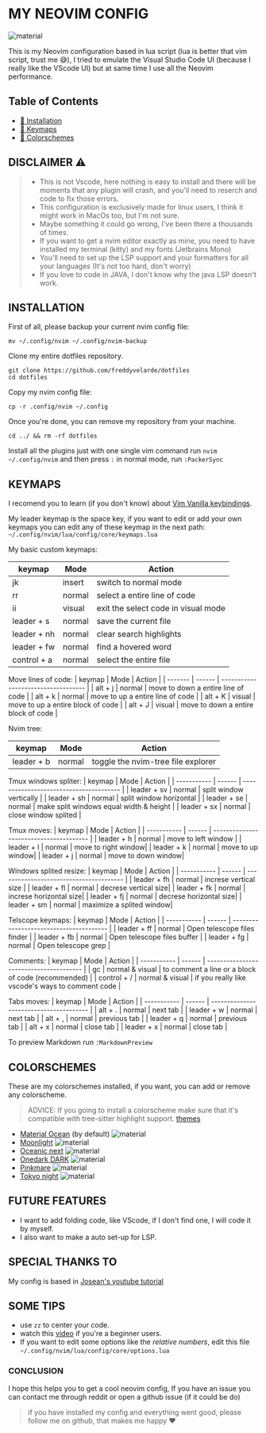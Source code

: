 <!-- <div align="center"> -->
<!--   <img src="../../.screenshots/nvim-gallery/nvim-logo.png" width="50" height="50" style="margin-bottom: 15px; margin-right: 10px "  /> -->
<!--   [> <h1>My Neovim config</h1> <] -->
<!-- ## </div> -->

<!-- Extensions for neovim: [Extensions](https://github.com/rockerBOO/awesome-neovim) -->

# MY NEOVIM CONFIG

![material](../../.screenshots/nvim-gallery/colorschemes/material-ocean.png)

This is my Neovim configuration based in lua script (lua is better that vim script, trust me :sweat_smile:), I tried to emulate the Visual Studio Code UI (because I really like the VScode UI) but at same time I use all the Neovim performance.

<!-- ### Why choose nvim? -->
<!--  -->
<!-- I choose neovim because I do love the idea to leave behind the mouse and always use the keyboard for everything (I am a big fan of mechanical keyboards :smile:) -->

<!-- Also you can make your nvim editor as minimal as you can or you can take your editor to the next level of customization and make incredible features with lua script, that's something that in VsCode or another text editor I can't do -->

## **Table of Contents**

- [:wrench: Installation](#installation)
- [:pushpin: Keymaps](#keymaps)
- [:pencil: Colorschemes](#colorschemes)
  <!-- - [:file_folder: Folder Structure](#folder-structure) -->

## DISCLAIMER :warning:

> - This is not Vscode, here nothing is easy to install and there will be moments that any plugin will crash, and you'll need to reserch and code to fix those errors.
> - This configuration is exclusively made for linux users, I think it might work in MacOs too, but I'm not sure.
> - Maybe something it could go wrong, I've been there a thousands of times.
> - If you want to get a nvim editor exactly as mine, you need to have installed my terminal (kitty) and my fonts (Jetbrains Mono)
> - You'll need to set up the LSP support and your formatters for all your languages (It's not too hard, don't worry)
> - If you love to code in JAVA, I don't know why the java LSP doesn't work.

## INSTALLATION

First of all, please backup your current nvim config file:

```shell
mv ~/.config/nvim ~/.config/nvim-backup
```

Clone my entire dotfiles repository.

```shell
git clone https://github.com/freddyvelarde/dotfiles
cd dotfiles
```

Copy my nvim config file:

```shell
cp -r .config/nvim ~/.config
```

Once you're done, you can remove my repository from your machine.

```shell
cd ../ && rm -rf dotfiles
```

Install all the plugins just with one single vim command run `nvim ~/.config/nvim` and then press `:` in normal mode, run `:PackerSync`

<!-- ## FEATURES -->
<!--  -->
<!-- - Session Project Manager -->
<!-- - Markdown live server -->
<!-- - LSP (support for many languages) -->
<!-- - Code autocompletation -->
<!-- - Colorschemes pre-installed with hightlighting support -->
<!-- - Hexadecimal color hightlighting (very useful for web develpers) -->

<!-- A. Built-in packages and commands -->
<!-- B. Modal interface -->
<!-- C. Customizable UI -->
<!-- D. Integration with plugins -->
<!-- E. Cross-platform compatibility -->
<!--  -->

<!-- ## Plugins -->
<!--  -->
<!-- You can add or remove all plugins you want in the next path `~/.config/nvim/lua/config/set-plugins.lua`. -->

<!-- A. Popular plugins -->
<!-- B. How to install plugins -->
<!-- C. How to manage plugins -->
<!--  -->

## KEYMAPS

I recomend you to learn (if you don't know) about [Vim Vanilla keybindings](https://gist.github.com/hansrajdas/6520d74ac3251552e66a76f2f32b4bdd).

My leader keymap is the space key, if you want to edit or add your own keymaps you can edit any of these keymap in the next path: `~/.config/nvim/lua/config/core/keymaps.lua`

My basic custom keymaps:

| keymap      | Mode   | Action                              |
| ----------- | ------ | ----------------------------------- |
| jk          | insert | switch to normal mode               |
| rr          | normal | select a entire line of code        |
| ii          | visual | exit the select code in visual mode |
| leader + s  | normal | save the current file               |
| leader + nh | normal | clear search highlights             |
| leader + fw | normal | find a hovered word                 |
| control + a | normal | select the entire file              |

Move lines of code:
| keymap | Mode | Action |
| ------- | ------ | ----------------------------------- |
| alt + j | normal | move to down a entire line of code |
| alt + k | normal | move to up a entire line of code |
| alt + K | visual | move to up a entire block of code |
| alt + J | visual | move to down a entire block of code |

Nvim tree:

| keymap     | Mode   | Action                             |
| ---------- | ------ | ---------------------------------- |
| leader + b | normal | toggle the nvim-tree file explorer |

Tmux windows spliter:
| keymap | Mode | Action |
| ----------- | ------ | --------------------------------------- |
| leader + sv | normal | split window vertically |
| leader + sh | normal | split window horizontal |
| leader + se | normal | make split windows equal width & height |
| leader + sx | normal | close window splited |

Tmux moves:
| keymap | Mode | Action |
| ----------- | ------ | --------------------------------------- |
| leader + h | normal | move to left window |
| leader + l | normal | move to right window|
| leader + k | normal | move to up window|
| leader + j | normal | move to down window|

Windows splited resize:
| keymap | Mode | Action |
| ----------- | ------ | --------------------------------------- |
| leader + fh | normal | increse vertical size |
| leader + fl | normal | decrese vertical size|
| leader + fk | normal | increse horizontal size|
| leader + fj | normal | decrese horizontal size|
| leader + sm | normal | maximize a splited window|

Telscope keymaps:
| keymap | Mode | Action |
| ----------- | ------ | --------------------------------------- |
| leader + ff | normal | Open telescope files finder |
| leader + fb | normal | Open telescope files buffer |
| leader + fg | normal | Open telescope grep |

Comments:
| keymap | Mode | Action |
| ----------- | ------ | --------------------------------------- |
| gc | normal & visual | to comment a line or a block of code (recommended) |
| control + / | normal & visual | if you really like vscode's ways to comment code |

Tabs moves:
| keymap | Mode | Action |
| ----------- | ------ | --------------------------------------- |
| alt + . | normal | next tab |
| leader + w | normal | next tab |
| alt + , | normal | previous tab |
| leader + q | normal | previous tab |
| alt + x | normal | close tab |
| leader + x | normal | close tab |

To preview Markdown run `:MarkdownPreview`

<!-- ### SURROUNDINGS -->
<!--  -->
<!-- It's easiest to explain with examples. Press cs"' inside: -->
<!-- `"Hello world!"` to change it to `'Hello world!'` -->
<!--  -->
<!-- > This is an external plugin if you want to know more, visit [this](https://github.com/tpope/vim-surround) -->
<!--  -->
<!-- Also if you want to surrounding a entire sentence you can select your sentence and press `"`, `'`, `{`, `[`, `(`Example: Select the sentence`hello world`in visual mode press " and you'll get`"hello world"` -->

<!-- ## LSP -->
<!--  -->
<!-- LSP (Languages protocol server) allows us to improve the coding performance, another tool like this is `nvim-coc` but I prefer to configure it by myself. -->
<!--  -->
<!-- ### How to install a programming language server? -->
<!--  -->
<!-- There's a tool called [Mason](https://github.com/williamboman/mason-lspconfig.nvim) that makes my life easier, Mason install a LSP, formatter, linter for a programming language for you. -->
<!-- you just need to setup the config for your favorite programming language and that's it. -->

## COLORSCHEMES

<!-- I got installed some colorschemes, you can remove or add your favorite colorscheme. -->

<!-- To switch colorschemes I have a python script that makes that easier called [pykitty](https://github.com/freddyvelarde/pykitty) -->

These are my colorschemes installed, if you want, you can add or remove any colorscheme.

> ADVICE: If you going to install a colorscheme make sure that it's compatible with tree-sitter highlight support. [themes](https://github.com/nvim-treesitter/nvim-treesitter/wiki/Colorschemes)

- [Material Ocean](https://github.com/marko-cerovac/material.nvim) (by default)
  ![material](../../.screenshots/nvim-gallery/colorschemes/material-ocean.png)
- [Moonlight](https://github.com/shaunsingh/moonlight.nvim)
  ![material](../../.screenshots/nvim-gallery/colorschemes/moonlight.png)
- [Oceanic next](https://github.com/mhartington/oceanic-next)
  ![material](../../.screenshots/nvim-gallery/colorschemes/oceanic.png)
- [Onedark DARK](https://github.com/olimorris/onedarkpro.nvim)
  ![material](../../.screenshots/nvim-gallery/colorschemes/onedark.png)
- [Pinkmare](https://github.com/Matsuuu/pinkmare)
  ![material](../../.screenshots/nvim-gallery/colorschemes/pinkmare.png)
- [Tokyo night](https://github.com/folke/tokyonight.nvim)
  ![material](../../.screenshots/nvim-gallery/colorschemes/tokyo.png)

## FUTURE FEATURES

- I want to add folding code, like VScode, if I don't find one, I will code it by myself.
- I also want to make a auto set-up for LSP.

## SPECIAL THANKS TO

My config is based in [Josean's youtube tutorial](https://www.youtube.com/watch?v=vdn_pKJUda8&t=3659s)

## SOME TIPS

- use `zz` to center your code.
- watch this [video](https://www.youtube.com/watch?v=o4X8GU7CCSU&t=171s) if you're a beginner users.
- If you want to edit some options like the _relative numbers_, edit this file `~/.config/nvim/lua/config/core/options.lua`

### CONCLUSION

I hope this helps you to get a cool neovim config, If you have an issue you can contact me through reddit or open a github issue (if it could be do)

> if you have installed my config and everything went good, please follow me on github, that makes me happy :heart:

<!-- A. Default keybindings -->
<!-- B. How to customize keybindings -->
<!-- C. Keymaps for plugins -->
<!--  -->
<!-- V. Getting Started -->
<!-- A. Installation -->
<!-- B. Basic usage -->
<!-- C. Configuration -->
<!--  -->
<!-- VI. Conclusion -->
<!-- A. Summary of features -->
<!-- B. Comparison with other editors -->
<!-- C. Final thoughts -->
